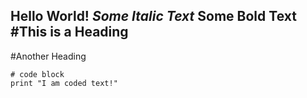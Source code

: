 Hello World!
*Some Italic Text*
**Some Bold Text**
#This is a Heading
---
#Another Heading
```
# code block
print "I am coded text!"
```
